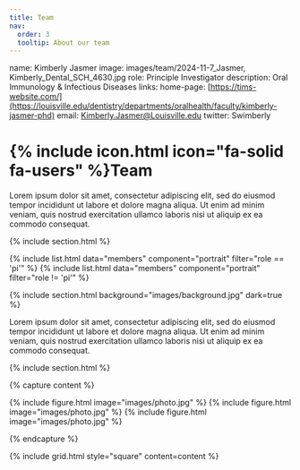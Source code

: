 ```yaml
---
title: Team
nav:
  order: 3
  tooltip: About our team
---
```

name: Kimberly Jasmer
image: images/team/2024-11-7_Jasmer, Kimberly_Dental_SCH_4630.jpg
role: Principle Investigator
description: Oral Immunology & Infectious Diseases
links:
  home-page: [https://tims-website.com/](https://louisville.edu/dentistry/departments/oralhealth/faculty/kimberly-jasmer-phd)
  email: Kimberly.Jasmer@Louisville.edu
  twitter: Swimberly
# {% include icon.html icon="fa-solid fa-users" %}Team

Lorem ipsum dolor sit amet, consectetur adipiscing elit, sed do eiusmod tempor
incididunt ut labore et dolore magna aliqua. Ut enim ad minim veniam, quis
nostrud exercitation ullamco laboris nisi ut aliquip ex ea commodo consequat.

{% include section.html %}

{% include list.html data="members" component="portrait" filter="role == 'pi'" %}
{% include list.html data="members" component="portrait" filter="role != 'pi'" %}

{% include section.html background="images/background.jpg" dark=true %}

Lorem ipsum dolor sit amet, consectetur adipiscing elit, sed do eiusmod tempor
incididunt ut labore et dolore magna aliqua. Ut enim ad minim veniam, quis
nostrud exercitation ullamco laboris nisi ut aliquip ex ea commodo consequat.

{% include section.html %}

{% capture content %}

{% include figure.html image="images/photo.jpg" %}
{% include figure.html image="images/photo.jpg" %}
{% include figure.html image="images/photo.jpg" %}

{% endcapture %}

{% include grid.html style="square" content=content %}
